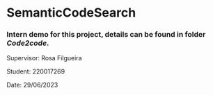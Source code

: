 # SemanticCodeSearch

### Intern demo for this project, details can be found in folder ***Code2code***.



Supervisor: Rosa Filgueira

Student: 220017269

Date: 29/06/2023
